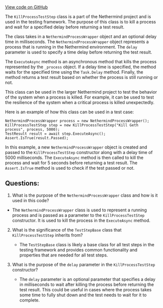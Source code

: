[View code on GitHub](https://github.com/nethermindeth/nethermind/Nethermind.Overseer.Test/Framework/Steps/KillProcessTestStep.cs)

The `KillProcessTestStep` class is a part of the Nethermind project and is used in the testing framework. The purpose of this class is to kill a process and wait for a specified delay before returning a test result. 

The class takes in a `NethermindProcessWrapper` object and an optional delay time in milliseconds. The `NethermindProcessWrapper` object represents a process that is running in the Nethermind environment. The `delay` parameter is used to specify a time delay before returning the test result. 

The `ExecuteAsync` method is an asynchronous method that kills the process represented by the `_process` object. If a delay time is specified, the method waits for the specified time using the `Task.Delay` method. Finally, the method returns a test result based on whether the process is still running or not. 

This class can be used in the larger Nethermind project to test the behavior of the system when a process is killed. For example, it can be used to test the resilience of the system when a critical process is killed unexpectedly. 

Here is an example of how this class can be used in a test case:

```
NethermindProcessWrapper process = new NethermindProcessWrapper();
KillProcessTestStep step = new KillProcessTestStep("Kill Geth process", process, 5000);
TestResult result = await step.ExecuteAsync();
Assert.IsTrue(result.Passed);
``` 

In this example, a new `NethermindProcessWrapper` object is created and passed to the `KillProcessTestStep` constructor along with a delay time of 5000 milliseconds. The `ExecuteAsync` method is then called to kill the process and wait for 5 seconds before returning a test result. The `Assert.IsTrue` method is used to check if the test passed or not.
## Questions: 
 1. What is the purpose of the `NethermindProcessWrapper` class and how is it used in this code?
   - The `NethermindProcessWrapper` class is used to represent a running process and is passed as a parameter to the `KillProcessTestStep` constructor. It is used to kill the process in the `ExecuteAsync` method.
   
2. What is the significance of the `TestStepBase` class that `KillProcessTestStep` inherits from?
   - The `TestStepBase` class is likely a base class for all test steps in the testing framework and provides common functionality and properties that are needed for all test steps.

3. What is the purpose of the `delay` parameter in the `KillProcessTestStep` constructor?
   - The `delay` parameter is an optional parameter that specifies a delay in milliseconds to wait after killing the process before returning the test result. This could be useful in cases where the process takes some time to fully shut down and the test needs to wait for it to complete.